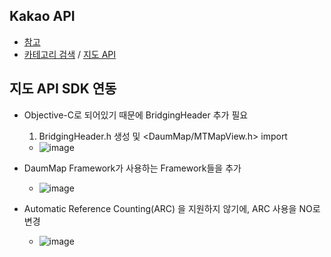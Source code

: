 ## Kakao API
- [참고](https://developers.kakao.com/docs/latest/ko/local/common)
- [카테고리 검색](https://developers.kakao.com/docs/latest/ko/local/dev-guide#search-by-category) / [지도 API](https://apis.map.kakao.com/ios/guide/)

## 지도 API SDK 연동
- Objective-C로 되어있기 때문에 BridgingHeader 추가 필요
  1. BridgingHeader.h 생성 및 <DaumMap/MTMapView.h> import

    - ![image](https://user-images.githubusercontent.com/46417892/163712003-bb1d671f-a53c-4155-ba46-1de10172c643.png)

- DaumMap Framework가 사용하는 Framework들을 추가

  - ![image](https://user-images.githubusercontent.com/46417892/163711974-49f17ad2-ed15-42f1-bd8f-53c7374e2432.png)

- Automatic Reference Counting(ARC) 을 지원하지 않기에, ARC 사용을 NO로 변경

  - ![image](https://user-images.githubusercontent.com/46417892/163712098-fc0efe01-68a6-4755-b2af-d9497429283a.png)
